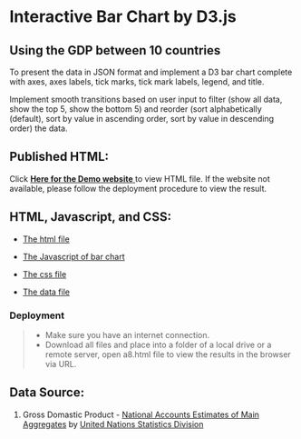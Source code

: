 # Interactive Bar Chart by D3.js

## Using the GDP between 10 countries

To present the data in JSON format and implement a D3 bar chart complete with axes, axes labels, tick marks, tick mark labels, legend, and title. 

Implement smooth transitions based on user input to filter (show all data, show the top 5, show the bottom 5) and reorder (sort alphabetically (default), sort by value in ascending order, sort by value in descending order) the data.

## Published HTML:

Click [ **Here for the Demo website** ](https://cheng-lin-li.github.io/assets/InformationVisualization/D3_barchart_interactive/a8.html) to view HTML file. If the website not available, please follow the deployment procedure to view the result.


## HTML, Javascript, and CSS:
* [The html file](https://github.com/Cheng-Lin-Li/InformationVisualization/blob/master/D3_barchart_interactive/a8.html)

* [The Javascript of bar chart](https://github.com/Cheng-Lin-Li/InformationVisualization/blob/master/D3_barchart_interactive/bar_chart.js)

* [The css file](https://github.com/Cheng-Lin-Li/InformationVisualization/blob/master/D3_barchart_interactive/style.css)

* [The data file](https://github.com/Cheng-Lin-Li/InformationVisualization/blob/master/D3_barchart_interactive/a8.json)

### Deployment
> * Make sure you have an internet connection.
> * Download all files and place into a folder of a local drive or a remote server, open a8.html file to view the results in the browser via URL.


## Data Source:
1. Gross Domastic Product - [National Accounts Estimates of Main Aggregates](http://data.un.org/Data.aspx?d=SNAAMA&f=grID%3a101%3bcurrID%3aUSD%3bpcFlag%3a0%3bitID%3a9) by [United Nations Statistics Division](https://unstats.un.org/home/)
